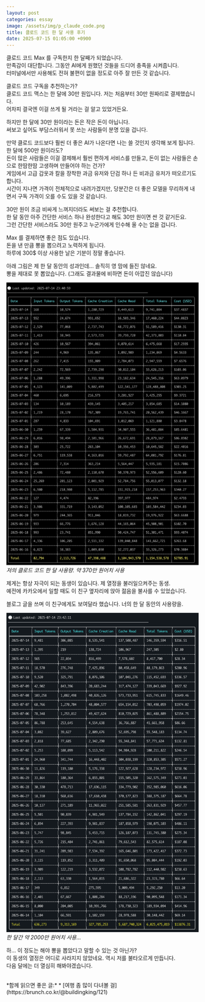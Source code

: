 ```yaml
---
layout: post
categories: essay
image: /assets/img/p_claude_code.png
title: 클로드 코드 한 달 사용 후기
date: 2025-07-15 01:05:00 +0900
---
```


클로드 코드 Max 를 구독한지 한 달째가 되었습니다.  
만족감이 대단합니다. 그동안 AI에게 원했던 것들을 드디어 충족을 시켜줍니다.  
터미널에서만 사용해도 전혀 불편이 없을 정도로 아주 잘 만든 것 같습니다.

클로드 코드 구독을 추천하는가?  
클로드 코드 맥스는 한 달에 30만 원입니다. 저는 처음부터 30만 원짜리로 결제했습니다.  
어차피 결국엔 이걸 쓰게 될 거라는 걸 알고 있었거든요.

하지만 한 달에 30만 원이라는 돈은 작은 돈이 아닙니다.  
써보고 싶어도 부담스러워서 못 쓰는 사람들이 분명 있을 겁니다.

만약 클로드 코드보다 훨씬 더 좋은 AI가 나온다면 나는 쓸 것인지 생각해 보게 됩니다. 한 달에 500만 원이라도?  
돈이 많은 사람들은 이걸 결제해서 훨씬 편하게 서비스를 만들고, 돈이 없는 사람들은 손으로 한땀한땀 고생하며 만들어야 하는 건가?  
게임에서 고급 갑옷과 칼을 장착한 과금 유저와 단검 하나 든 비과금 유저가 떠오르기도 합니다.  
시간이 지나면 가격이 전체적으로 내려가겠지만, 당분간은 더 좋은 모델을 무리하게 내면서 구독 가격이 오를 수도 있을 것 같습니다.  

30만 원이 조금 비싸게 느껴지더라도 써보는 걸 추천합니다.  
한 달 동안 아주 간단한 서비스 하나 완성한다고 해도 30만 원이면 싼 것 같거든요.  
그런 간단한 서비스라도 30만 원주고 누군가에게 인수해 올 수는 없을 겁니다.

Max 를 결제하면 좋은 점도 있습니다.  
돈을 낸 만큼 뽕을 뽑으려고 노력하게 됩니다.  
하루에 300$ 이상 사용한 날은 기분이 정말 좋습니다.

아래 그림은 제 한 달 동안의 성과인데... 솔직히 영 맘에 들진 않네요.  
뽕을 제대로 못 뽑았습니다. (그래도 결과물에 비하면 돈이 아깝진 않습니다)

![벤자민 클로드 코드 사용량](/assets/img/b_claude_code.png)  
*저의 클로드 코드 한 달 사용량. 약 370만 원어치 사용*

제게는 항상 자극이 되는 동생이 있습니다. 제 열정을 불러일으켜주는 동생.  
예전에 카카오에서 일할 때도 이 친구 옆자리에 앉아 젊음을 불사를 수 있었습니다.  

블로그 글을 쓰며 이 친구에게도 보여달라 했습니다. 너의 한 달 동안의 사용량을.

![동생의 클로드 코드 사용량](/assets/img/p_claude_code.png)  
*한 달간 약 2000만 원어치 사용...*

하... 이 정도는 해야 뽕을 뽑았다고 말할 수 있는 것 아닌가?  
이 동생의 열정은 어디로 사라지지 않았네요. 역시 저를 불타오르게 만듭니다.  
다음 달에는 더 열심히 해봐야겠습니다.

<br>
*함께 읽으면 좋은 글:*
* [여행 좀 많이 다녀볼 걸](https://brunch.co.kr/@buildingking/121)
